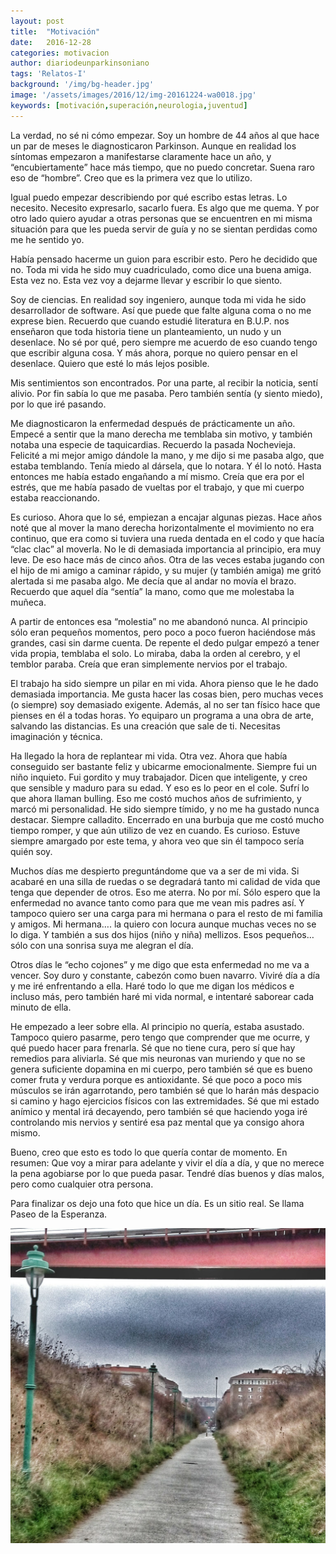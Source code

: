 ```yaml
---
layout: post
title:  "Motivación"
date:   2016-12-28
categories: motivacion
author: diariodeunparkinsoniano
tags: 'Relatos-I'
background: '/img/bg-header.jpg'
image: '/assets/images/2016/12/img-20161224-wa0018.jpg'
keywords: [motivación,superación,neurologia,juventud]
---
```


La verdad, no sé ni cómo empezar. Soy un hombre de 44 años al que hace un par de meses le diagnosticaron Parkinson. Aunque en realidad los síntomas empezaron a manifestarse claramente hace un año, y “encubiertamente” hace más tiempo, que no puedo concretar. Suena raro eso de “hombre”. Creo que es la primera vez que lo utilizo.

Igual puedo empezar describiendo por qué escribo estas letras. Lo necesito. Necesito expresarlo, sacarlo fuera. Es algo que me quema. Y por otro lado quiero ayudar a otras personas que se encuentren en mi misma situación para que les pueda servir de guía y no se sientan perdidas como me he sentido yo.

Había pensado hacerme un guion para escribir esto. Pero he decidido que no. Toda mi vida he sido muy cuadriculado, como dice una buena amiga. Esta vez no. Esta vez voy a dejarme llevar y escribir lo que siento.

Soy de ciencias. En realidad soy ingeniero, aunque toda mi vida he sido desarrollador de software. Así que puede que falte alguna coma o no me exprese bien. Recuerdo que cuando estudié literatura en B.U.P. nos enseñaron que toda historia tiene un planteamiento, un nudo y un desenlace. No sé por qué, pero siempre me acuerdo de eso cuando tengo que escribir alguna cosa. Y más ahora, porque no quiero pensar en el desenlace. Quiero que esté lo más lejos posible.

Mis sentimientos son encontrados. Por una parte, al recibir la noticia, sentí alivio. Por fin sabía lo que me pasaba. Pero también sentía (y siento miedo), por lo que iré pasando.

Me diagnosticaron la enfermedad después de prácticamente un año. Empecé a sentir que la mano derecha me temblaba sin motivo, y también notaba una especie de taquicardias. Recuerdo la pasada Nochevieja. Felicité a mi mejor amigo dándole la mano, y me dijo si me pasaba algo, que estaba temblando. Tenía miedo al dársela, que lo notara. Y él lo notó. Hasta entonces me había estado engañando a mí mismo. Creía que era por el estrés, que me había pasado de vueltas por el trabajo, y que mi cuerpo estaba reaccionando.

Es curioso. Ahora que lo sé, empiezan a encajar algunas piezas. Hace años noté que al mover la mano derecha horizontalmente el movimiento no era continuo, que era como si tuviera una rueda dentada en el codo y que hacía “clac clac” al moverla. No le di demasiada importancia al principio, era muy leve. De eso hace más de cinco años. Otra de las veces estaba jugando con el hijo de mi amigo a caminar rápido, y su mujer (y también amiga) me gritó alertada si me pasaba algo. Me decía que al andar no movía el brazo. Recuerdo que aquel día “sentía” la mano, como que me molestaba la muñeca.

A partir de entonces esa “molestia” no me abandonó nunca. Al principio sólo eran pequeños momentos, pero poco a poco fueron haciéndose más grandes, casi sin darme cuenta. De repente el dedo pulgar empezó a tener vida propia, temblaba el solo. Lo miraba, daba la orden al cerebro, y el temblor paraba. Creía que eran simplemente nervios por el trabajo.

El trabajo ha sido siempre un pilar en mi vida. Ahora pienso que le he dado demasiada importancia. Me gusta hacer las cosas bien, pero muchas veces (o siempre) soy demasiado exigente. Además, al no ser tan físico hace que pienses en él a todas horas. Yo equiparo un programa a una obra de arte, salvando las distancias. Es una creación que sale de ti. Necesitas imaginación y técnica.

Ha llegado la hora de replantear mi vida. Otra vez. Ahora que había conseguido ser bastante feliz y ubicarme emocionalmente. Siempre fui un niño inquieto. Fui gordito y muy trabajador. Dicen que inteligente, y creo que sensible y maduro para su edad. Y eso es lo peor en el cole. Sufrí lo que ahora llaman bulling. Eso me costó muchos años de sufrimiento, y marcó mi personalidad. He sido siempre tímido, y no me ha gustado nunca destacar. Siempre calladito. Encerrado en una burbuja que me costó mucho tiempo romper, y que aún utilizo de vez en cuando. Es curioso. Estuve siempre amargado por este tema, y ahora veo que sin él tampoco sería quién soy.

Muchos días me despierto preguntándome que va a ser de mi vida. Si acabaré en una silla de ruedas o se degradará tanto mi calidad de vida que tenga que depender de otros. Eso me aterra. No por mí. Sólo espero que la enfermedad no avance tanto como para que me vean mis padres así. Y tampoco quiero ser una carga para mi hermana o para el resto de mi familia y amigos. Mi hermana…. la quiero con locura aunque muchas veces no se lo diga. Y también a sus dos hijos (niño y niña) mellizos. Esos pequeños… sólo con una sonrisa suya me alegran el día.

Otros días le “echo cojones” y me digo que esta enfermedad no me va a vencer. Soy duro y constante, cabezón como buen navarro. Viviré día a día y me iré enfrentando a ella. Haré todo lo que me digan los médicos e incluso más, pero también haré mi vida normal, e intentaré saborear cada minuto de ella.

He empezado a leer sobre ella. Al principio no quería, estaba asustado. Tampoco quiero pasarme, pero tengo que comprender que me ocurre, y qué puedo hacer para frenarla. Sé que no tiene cura, pero sí que hay remedios para aliviarla. Sé que mis neuronas van muriendo y que no se genera suficiente dopamina en mi cuerpo, pero también sé que es bueno comer fruta y verdura porque es antioxidante. Sé que poco a poco mis músculos se irán agarrotando, pero también sé que lo harán más despacio si camino y hago ejercicios físicos con las extremidades. Sé que mi estado anímico y mental irá decayendo, pero también sé que haciendo yoga iré controlando mis nervios y sentiré esa paz mental que ya consigo ahora mismo.

Bueno, creo que esto es todo lo que quería contar de momento. En resumen: Que voy a mirar para adelante y vivir el día a día, y que no merece la pena agobiarse por lo que pueda pasar. Tendré días buenos y días malos, pero como cualquier otra persona.

Para finalizar os dejo una foto que hice un día. Es un sitio real. Se llama Paseo de la Esperanza.

<img class="img-fluid"  src="/assets/images/2016/12/img-20161224-wa0018.jpg" alt="Motivacion Parkinson" />